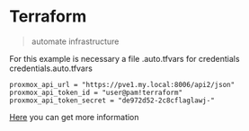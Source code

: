 # Terraform
> automate infrastructure

For this example is necessary a file .auto.tfvars for credentials
credentials.auto.tfvars
```
proxmox_api_url = "https://pve1.my.local:8006/api2/json"
proxmox_api_token_id = "user@pam!terraform"
proxmox_api_token_secret = "de972d52-2c8cflaglawj-"
```
[Here][tutorial] you can get more information

<!-- Markdown Links -->
[tutorial]: https://www.youtube.com/watch?v=dvyeoDBUtsU